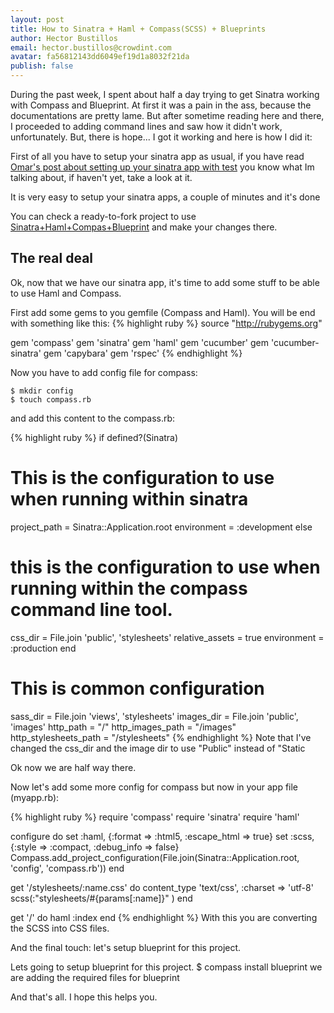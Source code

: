 ```yaml
---
layout: post
title: How to Sinatra + Haml + Compass(SCSS) + Blueprints
author: Hector Bustillos
email: hector.bustillos@crowdint.com
avatar: fa56812143dd6049ef19d1a8032f21da
publish: false
---
```


During the past week, I spent about half a day trying to get Sinatra working 
with Compass and Blueprint. At first it was a pain in the ass, because the 
documentations are pretty lame. But after sometime reading here and there, I 
proceeded to adding command lines and saw how it didn't work, unfortunately. 
But, there is hope... I got it working and here is how I did it:

First of all you have to setup your sinatra app as usual, if you have read
[Omar's post about setting up your sinatra app with test](http://blog.crowdint.com/2011/03/14/Sinatra-the-green-way.html) you know what Im 
talking about, if haven't yet, take a look at it.

It is very easy to setup your sinatra apps, a couple of minutes and it's done

You can check a ready-to-fork project to use [Sinatra+Haml+Compas+Blueprint](http://github.com/hecbuma/sinatra-blueprint) and make your changes there.

## The real deal

Ok, now that we have our sinatra app, it's time to add some stuff to be able 
to use Haml and Compass.

First add some gems to you gemfile (Compass and Haml). You will be end with something like this:
{% highlight ruby %}
  source "http://rubygems.org"

  gem 'compass' 
  gem 'sinatra'
  gem 'haml'
  gem 'cucumber'
  gem 'cucumber-sinatra'
  gem 'capybara'
  gem 'rspec'
{% endhighlight %} 

Now you have to add config file for compass:

    $ mkdir config 
    $ touch compass.rb

and add this content to the compass.rb:

{% highlight ruby %}
if defined?(Sinatra)
  # This is the configuration to use when running within sinatra
  project_path = Sinatra::Application.root
  environment = :development
else
  # this is the configuration to use when running within the compass command line tool.
  css_dir = File.join 'public', 'stylesheets'
  relative_assets = true
  environment = :production
end

# This is common configuration
sass_dir = File.join 'views', 'stylesheets'
images_dir = File.join 'public', 'images'
http_path = "/"
http_images_path = "/images"
http_stylesheets_path = "/stylesheets"
{% endhighlight %}
Note that I've changed the css_dir and the image dir to use "Public" instead of "Static


Ok now we are half way there.

Now let's add some more config for compass but now in your app file (myapp.rb):

{% highlight ruby %}
require 'compass'
require 'sinatra'
require 'haml'

configure do
  set :haml, {:format => :html5, :escape_html => true}
  set :scss, {:style => :compact, :debug_info => false}
  Compass.add_project_configuration(File.join(Sinatra::Application.root, 'config', 'compass.rb'))
end

get '/stylesheets/:name.css' do
  content_type 'text/css', :charset => 'utf-8'
  scss(:"stylesheets/#{params[:name]}" ) 
end

get '/' do
  haml :index
end
{% endhighlight %}
With this you are converting the SCSS into CSS files.


And the final touch: let's setup blueprint for this project.

Lets going to setup blueprint for this project. 
    $ compass install blueprint
we are adding the required files for blueprint

And that's all. I hope this helps you.










